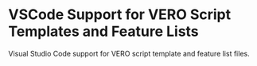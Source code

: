 # VSCode Support for VERO Script Templates and Feature Lists

Visual Studio Code support for VERO script template and feature list files.
